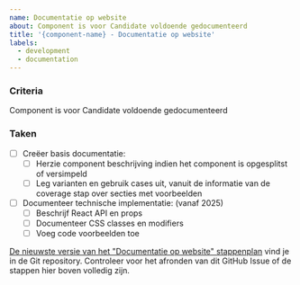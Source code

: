 ```yaml
---
name: Documentatie op website
about: Component is voor Candidate voldoende gedocumenteerd
title: '{component-name} - Documentatie op website'
labels:
  - development
  - documentation
---
```


### Criteria

Component is voor Candidate voldoende gedocumenteerd

### Taken

- [ ] Creëer basis documentatie: 
    - [ ] Herzie component beschrijving indien het component is opgesplitst of versimpeld
    - [ ] Leg varianten en gebruik cases uit, vanuit de informatie van de coverage stap over secties met voorbeelden
- [ ] Documenteer technische implementatie: (vanaf 2025)
    - [ ] Beschrijf React API en props
    - [ ] Documenteer CSS classes en modifiers
    - [ ] Voeg code voorbeelden toe

[De nieuwste versie van het "Documentatie op website" stappenplan](https://github.com/nl-design-system/candidate/blob/main/.github/ISSUE_TEMPLATE/documentatie-op-website.md) vind je in de Git repository. Controleer voor het afronden van dit GitHub Issue of de stappen hier boven volledig zijn.
